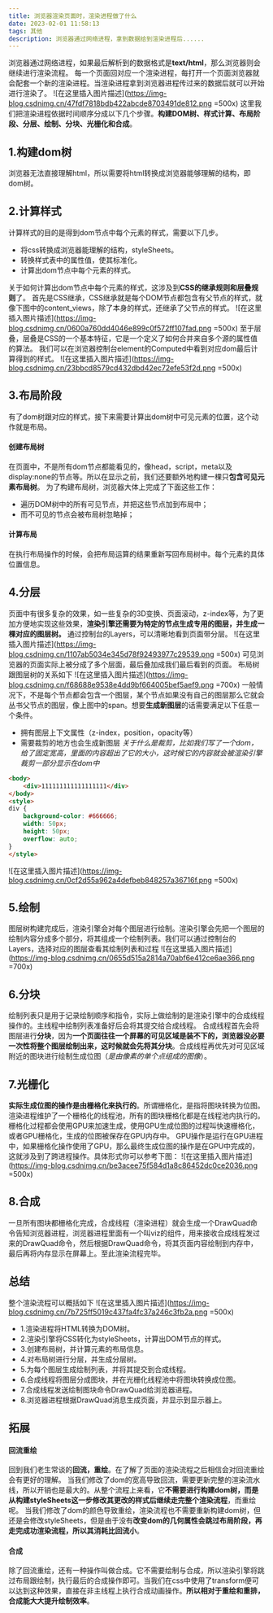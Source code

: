```yaml
---
title: 浏览器渲染页面时，渲染进程做了什么
date: 2023-02-01 11:58:13
tags: 其他
description: 浏览器通过网络进程，拿到数据给到渲染进程后......
---
```


浏览器通过网络进程，如果最后解析到的数据格式是**text/html**，那么浏览器则会继续进行渲染流程。
每一个页面回对应一个渲染进程，每打开一个页面浏览器就会配套一个新的渲染进程。当渲染进程拿到浏览器进程传过来的数据后就可以开始进行渲染了。
![在这里插入图片描述](https://img-blog.csdnimg.cn/47fdf7818bdb422abcde8703491de812.png =500x)
这里我们把渲染进程依据时间顺序分成以下几个步骤。**构建DOM树、样式计算、布局阶段、分层、绘制、分块、光栅化和合成**。
## 1.构建dom树
浏览器无法直接理解html，所以需要将html转换成浏览器能够理解的结构，即dom树。
## 2.计算样式
计算样式的目的是得到dom节点中每个元素的样式，需要以下几步。
- 将css转换成浏览器能理解的结构，styleSheets。
- 转换样式表中的属性值，使其标准化。
- 计算出dom节点中每个元素的样式。

关于如何计算出dom节点中每个元素的样式，这涉及到**CSS的继承规则和层叠规则**了。
首先是CSS继承，CSS继承就是每个DOM节点都包含有父节点的样式，就像下图中的content_views，除了本身的样式，还继承了父节点的样式。
![在这里插入图片描述](https://img-blog.csdnimg.cn/0600a760dd4046e899c0f572ff107fad.png =500x)
至于层叠，层叠是CSS的一个基本特征，它是一个定义了如何合并来自多个源的属性值的算法。
我们可以在浏览器控制台element的Computed中看到对应dom最后计算得到的样式。
![在这里插入图片描述](https://img-blog.csdnimg.cn/23bbcd8579cd432dbd42ec72efe53f2d.png =500x)
## 3.布局阶段
有了dom树跟对应的样式，接下来需要计算出dom树中可见元素的位置，这个动作就是布局。
#### 创建布局树
在页面中，不是所有dom节点都能看见的，像head，script，meta以及display:none的节点等。所以在显示之前，我们还要额外地构建一棵只**包含可见元素布局树**。
为了构建布局树，浏览器大体上完成了下面这些工作：
- 遍历DOM树中的所有可见节点，并把这些节点加到布局中；
- 而不可见的节点会被布局树忽略掉；
#### 计算布局
在执行布局操作的时候，会把布局运算的结果重新写回布局树中。每个元素的具体位置信息。
## 4.分层
页面中有很多复杂的效果，如一些复杂的3D变换、页面滚动，z-index等，为了更加方便地实现这些效果，**渲染引擎还需要为特定的节点生成专用的图层，并生成一棵对应的图层树。**
通过控制台的Layers，可以清晰地看到页面带分层。
![在这里插入图片描述](https://img-blog.csdnimg.cn/1107ab5034e345d78f92493977c29539.png =500x)
可见浏览器的页面实际上被分成了多个层面，最后叠加成我们最后看到的页面。
布局树跟图层树的关系如下
![在这里插入图片描述](https://img-blog.csdnimg.cn/f68688e9538e4dd9bf664005bef5aef9.png =700x)
一般情况下，不是每个节点都会包含一个图层，某个节点如果没有自己的图层那么它就会丛书父节点的图层，像上图中的span。想要**生成新图层**的话需要满足以下任意一个条件。
- 拥有图层上下文属性（z-index，position，opacity等）
- 需要裁剪的地方也会生成新图层
*关于什么是裁剪，比如我们写了一个dom，给了固定宽高，里面的内容超出了它的大小，这时候它的内容就会被渲染引擎裁剪一部分显示在dom中*
```html
<body>
    <div>111111111111111111</div>
</body>
<style>
div {
    background-color: #666666;
    width: 50px;
    height: 50px;
    overflow: auto;
}
</style>
```
![在这里插入图片描述](https://img-blog.csdnimg.cn/0cf2d55a962a4defbeb848257a36716f.png =500x)

## 5.绘制
图层树构建完成后，渲染引擎会对每个图层进行绘制。渲染引擎会先把一个图层的绘制内容分成多个部分，将其组成一个绘制列表。我们可以通过控制台的Layers，选择对应的图层查看其绘制列表和过程
![在这里插入图片描述](https://img-blog.csdnimg.cn/0655d515a2814a70abf6e412ce6ae366.png =700x)
## 6.分块
绘制列表只是用于记录绘制顺序和指令，实际上做绘制的是渲染引擎中的合成线程操作的。主线程中绘制列表准备好后会将其提交给合成线程。
合成线程首先会将图层进行**分块**，因为**一个页面往往一个屏幕的可见区域是装不下的，浏览器没必要一次性将整个图层绘制出来，这时候就会先将其分块**。合成线程再优先对可见区域附近的图块进行绘制生成位图（*是由像素的单个点组成的图像*）。
## 7.光栅化
**实际生成位图的操作是由栅格化来执行的**。所谓栅格化，是指将图块转换为位图。渲染进程维护了一个栅格化的线程池，所有的图块栅格化都是在线程池内执行的。
栅格化过程都会使用GPU来加速生成，使用GPU生成位图的过程叫快速栅格化，或者GPU栅格化，生成的位图被保存在GPU内存中。
GPU操作是运行在GPU进程中，如果栅格化操作使用了GPU，那么最终生成位图的操作是在GPU中完成的，这就涉及到了跨进程操作。具体形式你可以参考下图：
![在这里插入图片描述](https://img-blog.csdnimg.cn/be3acee75f584d1a8c86452dc0ce2036.png =500x)
## 8.合成
一旦所有图块都栅格化完成，合成线程（渲染进程）就会生成一个DrawQuad命令告知浏览器进程，浏览器进程里面有一个叫viz的组件，用来接收合成线程发过来的DrawQuad命令，然后根据DrawQuad命令，将其页面内容绘制到内存中，最后再将内存显示在屏幕上。至此渲染流程完毕。
## 总结
整个渲染流程可以概括如下
![在这里插入图片描述](https://img-blog.csdnimg.cn/7b725ff5019c437fa4fc37a246c3fb2a.png =500x)
- 1.渲染进程将HTML转换为DOM树。
- 2.渲染引擎将CSS转化为styleSheets，计算出DOM节点的样式。
- 3.创建布局树，并计算元素的布局信息。
- 4.对布局树进行分层，并生成分层树。
- 5.为每个图层生成绘制列表，并将其提交到合成线程。
- 6.合成线程将图层分成图块，并在光栅化线程池中将图块转换成位图。
- 7.合成线程发送绘制图块命令DrawQuad给浏览器进程。
- 8.浏览器进程根据DrawQuad消息生成页面，并显示到显示器上。

## 拓展
#### 回流重绘
回到我们老生常谈的**回流，重绘**。在了解了页面的渲染流程之后相信会对回流重绘会有更好的理解。
当我们修改了dom的宽高导致回流，需要更新完整的渲染流水线，所以开销也是最大的。从整个流程上来看，它**不需要进行构建dom树，而是从构建styleSheets这一步修改其更改的样式后继续走完整个渲染流程**，而重绘呢。
当我们修改了dom的颜色导致重绘，渲染流程也不需要重新构建dom树，但还是会修改styleSheets，但是由于没有**改变dom的几何属性会跳过布局阶段，再走完成功渲染流程，所以其消耗比回流小**。
#### 合成
除了回流重绘，还有一种操作叫做合成。它不需要绘制与合成，所以渲染引擎将跳过布局跟绘制，执行最后的合成操作即可。当我们在css中使用了transform便可以达到这种效果，直接在非主线程上执行合成动画操作。**所以相对于重绘和重排，合成能大大提升绘制效率**。